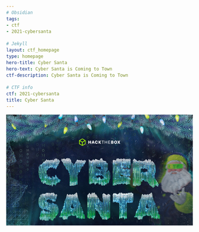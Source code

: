 ```yaml
---
# Obsidian
tags:
- ctf
- 2021-cybersanta

# Jekyll
layout: ctf_homepage
type: homepage
hero-title: Cyber Santa
hero-text: Cyber Santa is Coming to Town
ctf-description: Cyber Santa is Coming to Town

# CTF info
ctf: 2021-cybersanta
title: Cyber Santa
---
```

![Logo](attachments/logo.jpg)